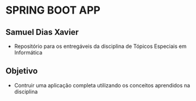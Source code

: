 # SPRING BOOT APP

## Samuel Dias Xavier

* Repositório para os entregáveis da disciplina de Tópicos Especiais em Informática

## Objetivo

* Contruir uma aplicação completa utilizando os conceitos aprendidos na disciplina